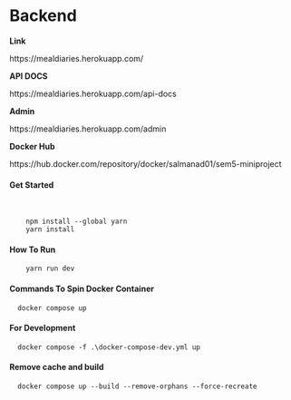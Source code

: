 # Backend

<b>Link</b>

<p>https://mealdiaries.herokuapp.com/</p>


<b>API DOCS</b>

<p>https://mealdiaries.herokuapp.com/api-docs</p>



<b>Admin</b>

<p>https://mealdiaries.herokuapp.com/admin</p>

<b>Docker Hub</b>

<p>https://hub.docker.com/repository/docker/salmanad01/sem5-miniproject</p>
<h4> Get Started</h4>
</br>

``` 
    npm install --global yarn
    yarn install 
```
<h4> How To Run </h4>

```
    yarn run dev
```


<h4>Commands To Spin Docker Container</h4>

```
  docker compose up
```

<h4>For Development</h4>

```
  docker compose -f .\docker-compose-dev.yml up
```

<h4>Remove cache and build</h4>

```
  docker compose up --build --remove-orphans --force-recreate
```
